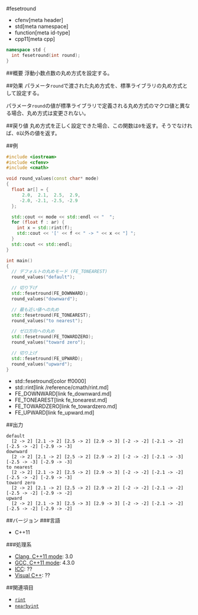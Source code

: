 #fesetround
* cfenv[meta header]
* std[meta namespace]
* function[meta id-type]
* cpp11[meta cpp]

```cpp
namespace std {
  int fesetround(int round);
}
```

##概要
浮動小数点数の丸め方式を設定する。


##効果
パラメータ`round`で渡された丸め方式を、標準ライブラリの丸め方式として設定する。

パラメータ`round`の値が標準ライブラリで定義される丸め方式のマクロ値と異なる場合、丸め方式は変更されない。


##戻り値
丸め方式を正しく設定できた場合、この関数は`0`を返す。そうでなければ、`0`以外の値を返す。


##例
```cpp
#include <iostream>
#include <cfenv>
#include <cmath>

void round_values(const char* mode)
{
  float ar[] = {
      2.0,  2.1,  2.5,  2.9,
     -2.0, -2.1, -2.5, -2.9
  };

  std::cout << mode << std::endl << "  ";
  for (float f : ar) {
    int x = std::rint(f);
    std::cout << '[' << f << " -> " << x << "] ";
  }
  std::cout << std::endl;
}

int main()
{
  // デフォルトの丸めモード (FE_TONEAREST)
  round_values("default");

  // 切り下げ
  std::fesetround(FE_DOWNWARD);
  round_values("downward");

  // 最も近い値への丸め
  std::fesetround(FE_TONEAREST);
  round_values("to nearest");

  // ゼロ方向への丸め
  std::fesetround(FE_TOWARDZERO);
  round_values("toward zero");

  // 切り上げ
  std::fesetround(FE_UPWARD);
  round_values("upward");
}
```
* std::fesetround[color ff0000]
* std::rint[link /reference/cmath/rint.md]
* FE_DOWNWARD[link fe_downward.md]
* FE_TONEAREST[link fe_tonearest.md]
* FE_TOWARDZERO[link fe_towardzero.md]
* FE_UPWARD[link fe_upward.md]

##出力
```
default
  [2 -> 2] [2.1 -> 2] [2.5 -> 2] [2.9 -> 3] [-2 -> -2] [-2.1 -> -2] [-2.5 -> -2] [-2.9 -> -3] 
downward
  [2 -> 2] [2.1 -> 2] [2.5 -> 2] [2.9 -> 2] [-2 -> -2] [-2.1 -> -3] [-2.5 -> -3] [-2.9 -> -3] 
to nearest
  [2 -> 2] [2.1 -> 2] [2.5 -> 2] [2.9 -> 3] [-2 -> -2] [-2.1 -> -2] [-2.5 -> -2] [-2.9 -> -3] 
toward zero
  [2 -> 2] [2.1 -> 2] [2.5 -> 2] [2.9 -> 2] [-2 -> -2] [-2.1 -> -2] [-2.5 -> -2] [-2.9 -> -2] 
upward
  [2 -> 2] [2.1 -> 3] [2.5 -> 3] [2.9 -> 3] [-2 -> -2] [-2.1 -> -2] [-2.5 -> -2] [-2.9 -> -2] 
```


##バージョン
###言語
- C++11

###処理系
- [Clang, C++11 mode](/implementation.md#clang): 3.0
- [GCC, C++11 mode](/implementation.md#gcc): 4.3.0
- [ICC](/implementation.md#icc): ??
- [Visual C++](/implementation.md#visual_cpp): ??


##関連項目
- [`rint`](/reference/cmath/rint.md)
- [`nearbyint`](/reference/cmath/nearbyint.md)

